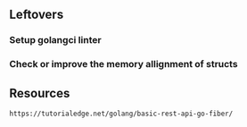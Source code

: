 ## Leftovers
### Setup golangci linter
### Check or improve the memory allignment of structs

## Resources
```html
https://tutorialedge.net/golang/basic-rest-api-go-fiber/
```